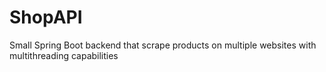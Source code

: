 # ShopAPI
Small Spring Boot backend that scrape products on multiple websites with multithreading capabilities
